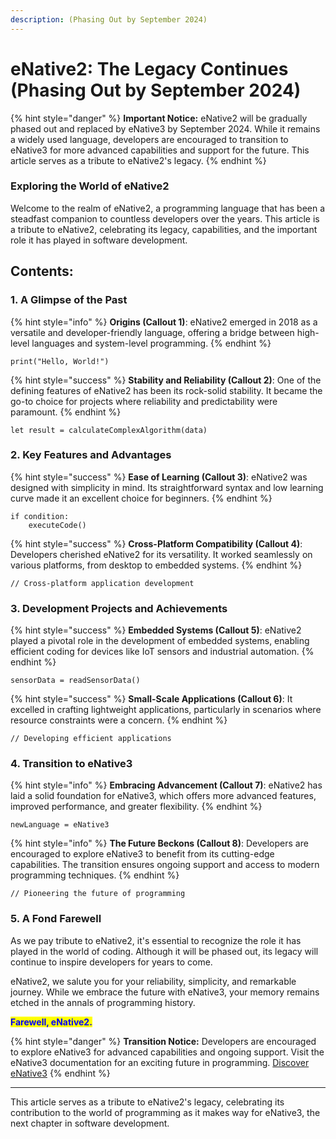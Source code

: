 ```yaml
---
description: (Phasing Out by September 2024)
---
```


# eNative2: The Legacy Continues (Phasing Out by September 2024)

{% hint style="danger" %}
**Important Notice:** eNative2 will be gradually phased out and replaced by eNative3 by September 2024. While it remains a widely used language, developers are encouraged to transition to eNative3 for more advanced capabilities and support for the future. This article serves as a tribute to eNative2's legacy.
{% endhint %}

### Exploring the World of eNative2

Welcome to the realm of eNative2, a programming language that has been a steadfast companion to countless developers over the years. This article is a tribute to eNative2, celebrating its legacy, capabilities, and the important role it has played in software development.

## Contents:

### 1. A Glimpse of the Past

{% hint style="info" %}
**Origins (Callout 1)**: eNative2 emerged in 2018 as a versatile and developer-friendly language, offering a bridge between high-level languages and system-level programming.
{% endhint %}

```eNative2
print("Hello, World!")
```

{% hint style="success" %}
**Stability and Reliability (Callout 2)**: One of the defining features of eNative2 has been its rock-solid stability. It became the go-to choice for projects where reliability and predictability were paramount.
{% endhint %}

```eNative2
let result = calculateComplexAlgorithm(data)
```

### 2. Key Features and Advantages

{% hint style="success" %}
**Ease of Learning (Callout 3)**: eNative2 was designed with simplicity in mind. Its straightforward syntax and low learning curve made it an excellent choice for beginners.
{% endhint %}

```eNative2
if condition:
    executeCode()
```

{% hint style="success" %}
**Cross-Platform Compatibility (Callout 4)**: Developers cherished eNative2 for its versatility. It worked seamlessly on various platforms, from desktop to embedded systems.
{% endhint %}

```eNative2
// Cross-platform application development
```

### 3. Development Projects and Achievements

{% hint style="success" %}
**Embedded Systems (Callout 5)**: eNative2 played a pivotal role in the development of embedded systems, enabling efficient coding for devices like IoT sensors and industrial automation.
{% endhint %}

```eNative2
sensorData = readSensorData()
```

{% hint style="success" %}
**Small-Scale Applications (Callout 6)**: It excelled in crafting lightweight applications, particularly in scenarios where resource constraints were a concern.
{% endhint %}

```eNative2
// Developing efficient applications
```

### 4. Transition to eNative3

{% hint style="info" %}
**Embracing Advancement (Callout 7)**: eNative2 has laid a solid foundation for eNative3, which offers more advanced features, improved performance, and greater flexibility.
{% endhint %}

```eNative3
newLanguage = eNative3
```

{% hint style="info" %}
**The Future Beckons (Callout 8)**: Developers are encouraged to explore eNative3 to benefit from its cutting-edge capabilities. The transition ensures ongoing support and access to modern programming techniques.
{% endhint %}

```eNative3
// Pioneering the future of programming
```

### 5. A Fond Farewell

As we pay tribute to eNative2, it's essential to recognize the role it has played in the world of coding. Although it will be phased out, its legacy will continue to inspire developers for years to come.

eNative2, we salute you for your reliability, simplicity, and remarkable journey. While we embrace the future with eNative3, your memory remains etched in the annals of programming history.

<mark style="color:blue;">**Farewell, eNative2.**</mark>

{% hint style="danger" %}
**Transition Notice:** Developers are encouraged to explore eNative3 for advanced capabilities and ongoing support. Visit the eNative3 documentation for an exciting future in programming. [Discover eNative3](../enative3-basics/exploring-enative3-an-innovative-coding-language.md)
{% endhint %}

***

This article serves as a tribute to eNative2's legacy, celebrating its contribution to the world of programming as it makes way for eNative3, the next chapter in software development.
